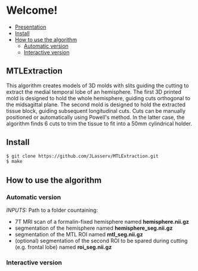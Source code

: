 # Welcome!

- [Presentation](#mtlextraction)
- [Install](#install)
- [How to use the algorithm](#how-to-use-the-algorithm)
  * [Automatic version](#automatic-version)
  * [Interactive version](#interactive-version)

## MTLExtraction
This algorithm creates models of 3D molds with slits guiding the cutting to extract the medial temporal lobe of an hemisphere. The first 3D printed mold is designed to hold the whole hemisphere, guiding cuts orthogonal to the midsagittal plane. The second mold is designed to hold the extracted tissue block, guiding subsequent longitudinal cuts.
Cuts can be manually positioned or automatically using Powell's method. In the latter case, the algorithm finds 6 cuts to trim the tissue to fit into a 50mm cylindrical holder.

## Install
```sh
$ git clone https://github.com/JLasserv/MTLExtraction.git
$ make
```

## How to use the algorithm

### Automatic version
*INPUTS:* 
Path to a folder countaining:
 * 7T MRI scan of a formalin-fixed hemisphere named **hemisphere.nii.gz**
 * segmentation of the hemisphere named **hemisphere_seg.nii.gz**
 * segmentation of the MTL ROI named **mtl_seg.nii.gz**
 * (optional) segmentation of the second ROI to be spared during cutting (e.g. frontal lobe) named **roi_seg.nii.gz**
  
### Interactive version

